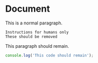 # Document

This is a normal paragraph.

```human
Instructions for humans only
These should be removed
```

This paragraph should remain.

```javascript
console.log('This code should remain');
```